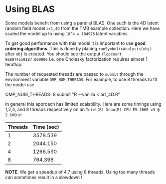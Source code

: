 Using BLAS
==========

Some models benefit from using a parallel BLAS. One such is the 4D
latent random field model `ar1_4D` from the TMB example
collection. Here we have scaled the model up to using `18^4 = 104976`
latent variables.

To get good performance with this model it is important to use **good
ordering algorithms**. This is done by placing
`runSymbolicAnalysis(obj)`
after `obj` is created. You should see the output
`Flopcount 868874519187.000000`
I.e. one Cholesky factorization requires almost 1 teraflop.

The number of requested threads are passed to `submit` through the
environment variable `OMP_NUM_THREADS`. For example, to use 8 threads
to fit the model use

OMP_NUM_THREADS=8 submit "R --vanilla < ar1_4D.R"

In general this approach has limited scalability. Here are some
timings using 1,2,4, and 8 threads respectively on an
`Intel(R) Xeon(R) CPU E5-2660 v3 @ 2.60GHz`:

| Threads  |  Time (sec) |
|----------|-------------|
| 1        | 3578.539    |
| 2        | 2044.150    |
| 4        | 1266.590    |
| 8        | 764.396     |

**NOTE**: We get a speedup of 4.7 using 8 threads. Using too many
  threads can sometimes result in a slowdown !
